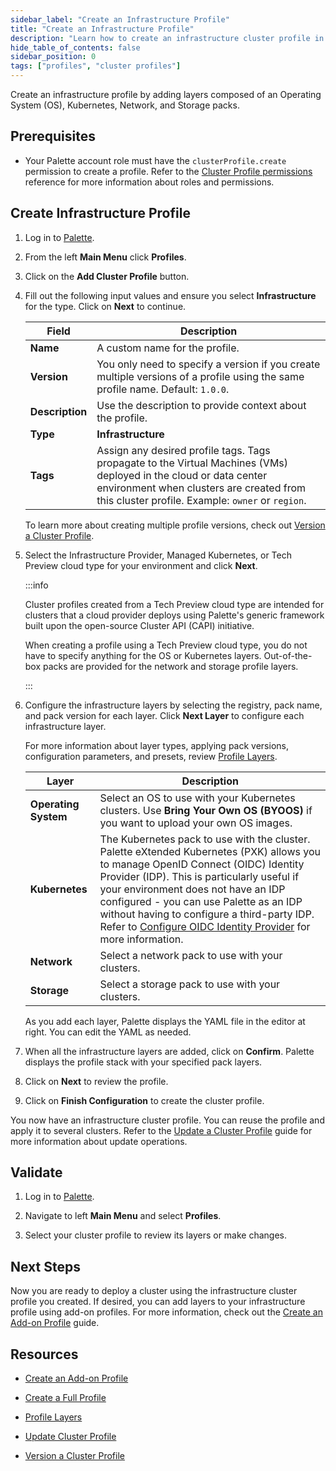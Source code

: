 ```yaml
---
sidebar_label: "Create an Infrastructure Profile"
title: "Create an Infrastructure Profile"
description: "Learn how to create an infrastructure cluster profile in Palette."
hide_table_of_contents: false
sidebar_position: 0
tags: ["profiles", "cluster profiles"]
---
```


Create an infrastructure profile by adding layers composed of an Operating System (OS), Kubernetes, Network, and Storage
packs.

## Prerequisites

- Your Palette account role must have the `clusterProfile.create` permission to create a profile. Refer to the
  [Cluster Profile permissions](../../../user-management/palette-rbac/project-scope-roles-permissions.md#cluster-profile-admin)
  reference for more information about roles and permissions.

## Create Infrastructure Profile

1. Log in to [Palette](https://console.spectrocloud.com/).

2. From the left **Main Menu** click **Profiles**.

3. Click on the **Add Cluster Profile** button.

4. Fill out the following input values and ensure you select **Infrastructure** for the type. Click on **Next** to
   continue.

   | **Field**       | **Description**                                                                                                                                                                                                   |
   | --------------- | ----------------------------------------------------------------------------------------------------------------------------------------------------------------------------------------------------------------- |
   | **Name**        | A custom name for the profile.                                                                                                                                                                                    |
   | **Version**     | You only need to specify a version if you create multiple versions of a profile using the same profile name. Default: `1.0.0`.                                                                                    |
   | **Description** | Use the description to provide context about the profile.                                                                                                                                                         |
   | **Type**        | **Infrastructure**                                                                                                                                                                                                |
   | **Tags**        | Assign any desired profile tags. Tags propagate to the Virtual Machines (VMs) deployed in the cloud or data center environment when clusters are created from this cluster profile. Example: `owner` or `region`. |

   To learn more about creating multiple profile versions, check out
   [Version a Cluster Profile](../modify-cluster-profiles/version-cluster-profile.md).

5. Select the Infrastructure Provider, Managed Kubernetes, or Tech Preview cloud type for your environment and click
   **Next**.

   :::info

   Cluster profiles created from a Tech Preview cloud type are intended for clusters that a cloud provider deploys using
   Palette's generic framework built upon the open-source Cluster API (CAPI) initiative.

   When creating a profile using a Tech Preview cloud type, you do not have to specify anything for the OS or Kubernetes
   layers. Out-of-the-box packs are provided for the network and storage profile layers.

   :::

6. Configure the infrastructure layers by selecting the registry, pack name, and pack version for each layer. Click
   **Next Layer** to configure each infrastructure layer.

   For more information about layer types, applying pack versions, configuration parameters, and presets, review
   [Profile Layers](../cluster-profiles.md#profile-layers).

   | **Layer**            | **Description**                                                                                                                                                                                                                                                                                                                                                                                                                                           |
   | -------------------- | --------------------------------------------------------------------------------------------------------------------------------------------------------------------------------------------------------------------------------------------------------------------------------------------------------------------------------------------------------------------------------------------------------------------------------------------------------- |
   | **Operating System** | Select an OS to use with your Kubernetes clusters. Use **Bring Your Own OS (BYOOS)** if you want to upload your own OS images.                                                                                                                                                                                                                                                                                                                            |
   | **Kubernetes**       | The Kubernetes pack to use with the cluster. Palette eXtended Kubernetes (PXK) allows you to manage OpenID Connect (OIDC) Identity Provider (IDP). This is particularly useful if your environment does not have an IDP configured - you can use Palette as an IDP without having to configure a third-party IDP. Refer to [Configure OIDC Identity Provider](../../../integrations/kubernetes.md#configure-oidc-identity-provider) for more information. |
   | **Network**          | Select a network pack to use with your clusters.                                                                                                                                                                                                                                                                                                                                                                                                          |
   | **Storage**          | Select a storage pack to use with your clusters.                                                                                                                                                                                                                                                                                                                                                                                                          |

   As you add each layer, Palette displays the YAML file in the editor at right. You can edit the YAML as needed.

7. When all the infrastructure layers are added, click on **Confirm**. Palette displays the profile stack with your
   specified pack layers.

8. Click on **Next** to review the profile.

9. Click on **Finish Configuration** to create the cluster profile.

You now have an infrastructure cluster profile. You can reuse the profile and apply it to several clusters. Refer to the
[Update a Cluster Profile](../modify-cluster-profiles/update-cluster-profile.md) guide for more information about update
operations.

## Validate

1. Log in to [Palette](https://console.spectrocloud.com).

2. Navigate to left **Main Menu** and select **Profiles**.

3. Select your cluster profile to review its layers or make changes.

## Next Steps

Now you are ready to deploy a cluster using the infrastructure cluster profile you created. If desired, you can add
layers to your infrastructure profile using add-on profiles. For more information, check out the
[Create an Add-on Profile](../create-cluster-profiles/create-addon-profile/) guide.

## Resources

- [Create an Add-on Profile](../create-cluster-profiles/create-addon-profile/)

- [Create a Full Profile](../create-cluster-profiles/create-full-profile.md)

- [Profile Layers](../cluster-profiles.md#profile-layers)

- [Update Cluster Profile](../modify-cluster-profiles/update-cluster-profile.md)

- [Version a Cluster Profile](../modify-cluster-profiles/version-cluster-profile.md)
